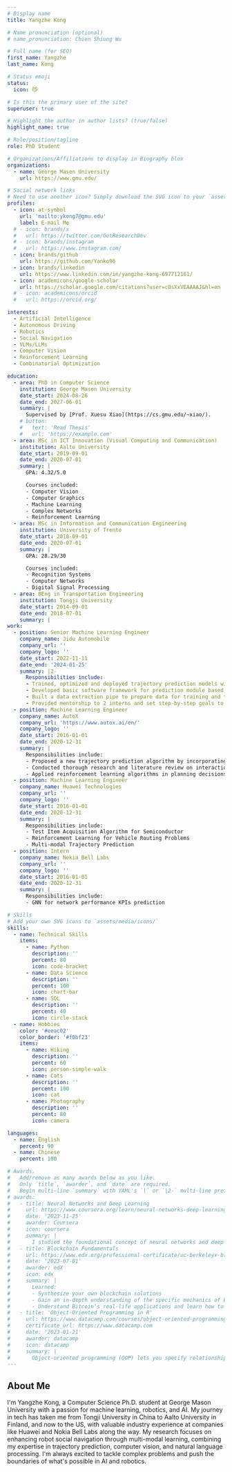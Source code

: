 ```yaml
---
# Display name
title: Yangzhe Kong

# Name pronunciation (optional)
# name_pronunciation: Chien Shiung Wu

# Full name (for SEO)
first_name: Yangzhe
last_name: Kong

# Status emoji
status:
  icon: 😼

# Is this the primary user of the site?
superuser: true

# Highlight the author in author lists? (true/false)
highlight_name: true

# Role/position/tagline
role: PhD Student

# Organizations/Affiliations to display in Biography blox
organizations:
  - name: George Mason University
    url: https://www.gmu.edu/

# Social network links
# Need to use another icon? Simply download the SVG icon to your `assets/media/icons/` folder.
profiles:
  - icon: at-symbol
    url: 'mailto:ykong7@gmu.edu'
    label: E-mail Me
  # - icon: brands/x
  #   url: https://twitter.com/GetResearchDev
  # - icon: brands/instagram
  #   url: https://www.instagram.com/
  - icon: brands/github
    url: https://github.com/Yanko96
  - icon: brands/linkedin
    url: https://www.linkedin.com/in/yangzhe-kong-697712161/
  - icon: academicons/google-scholar
    url: https://scholar.google.com/citations?user=c0sXxVEAAAAJ&hl=en
  # - icon: academicons/orcid
  #   url: https://orcid.org/

interests:
  - Artificial Intelligence
  - Autonomous Driving
  - Robotics
  - Social Navigation
  - VLMs/LLMs
  - Computer Vision
  - Reinforcement Learning
  - Combinatorial Optimization

education:
  - area: PhD in Computer Science
    institution: George Mason University
    date_start: 2024-08-26
    date_end: 2027-06-01
    summary: |
      Supervised by [Prof. Xuesu Xiao](https://cs.gmu.edu/~xiao/).
    # button:
    #   text: 'Read Thesis'
    #   url: 'https://example.com'
  - area: MSc in ICT Innovation (Visual Computing and Communication)
    institution: Aalto University
    date_start: 2019-09-01
    date_end: 2020-07-01
    summary: |
      GPA: 4.32/5.0

      Courses included:
      - Computer Vision
      - Computer Graphics
      - Machine Learning
      - Complex Networks
      - Reinforcement Learning
  - area: MSc in Information and Communication Engineering
    institution: University of Trento
    date_start: 2018-09-01
    date_end: 2020-07-01
    summary: |
      GPA: 28.29/30

      Courses included:
      - Recognition Systems
      - Computer Networks
      - Digital Signal Processing
  - area: BEng in Transportation Engineering
    institution: Tongji University
    date_start: 2014-09-01
    date_end: 2018-07-01
    summary: |
work:
  - position: Senior Machine Learning Engineer
    company_name: Jidu Automobile
    company_url: ''
    company_logo: ''
    date_start: 2022-11-11
    date_end: '2024-01-25'
    summary: |2-
      Responsibilities include:
      - Trained, optimized and deployed trajectory prediction models with Waymo Open Motion Dataset and private-owned datasets on Nvidia Orin
      - Developed basic software framework for prediction module based on Baidu Apollo open-source framework (ROS-based) to serve as a foundation for further algorithm development 
      - Built a data extraction pipe to prepare data for training and testing 
      - Provided mentorship to 2 interns and set step-by-step goals to help them get familiar with algorithm optimization based on case feedback 
  - position: Machine Learning Engineer
    company_name: AutoX
    company_url: 'https://www.autox.ai/en/'
    company_logo: ''
    date_start: 2016-01-01
    date_end: 2020-12-31
    summary: |
      Responsibilities include:
      - Proposed a new trajectory prediction algorithm by incorporating dynamic models to optimize the current rule-guided algorithm to smooth the vehicle trajectory 
      - Conducted thorough research and literature review on interaction-aware trajectory prediction models 
      - Applied reinforcement learning algorithms in planning decisions such as the pull-over spot selection 
  - position: Machine Learning Engineer
    company_name: Huawei Technologies
    company_url: ''
    company_logo: ''
    date_start: 2016-01-01
    date_end: 2020-12-31
    summary: |
      Responsibilities include:
      - Test Item Acquisition Algorithm for Semiconductor 
      - Reinforcement Learning for Vehicle Routing Problems
      - Multi-modal Trajectory Prediction 
  - position: Intern
    company_name: Nokia Bell Labs
    company_url: ''
    company_logo: ''
    date_start: 2016-01-01
    date_end: 2020-12-31
    summary: |
      Responsibilities include:
      - GNN for network performance KPIs prediction

# Skills
# Add your own SVG icons to `assets/media/icons/`
skills:
  - name: Technical Skills
    items:
      - name: Python
        description: ''
        percent: 80
        icon: code-bracket
      - name: Data Science
        description: ''
        percent: 100
        icon: chart-bar
      - name: SQL
        description: ''
        percent: 40
        icon: circle-stack
  - name: Hobbies
    color: '#eeac02'
    color_border: '#f0bf23'
    items:
      - name: Hiking
        description: ''
        percent: 60
        icon: person-simple-walk
      - name: Cats
        description: ''
        percent: 100
        icon: cat
      - name: Photography
        description: ''
        percent: 80
        icon: camera

languages:
  - name: English
    percent: 90
  - name: Chinese
    percent: 100

# Awards.
#   Add/remove as many awards below as you like.
#   Only `title`, `awarder`, and `date` are required.
#   Begin multi-line `summary` with YAML's `|` or `|2-` multi-line prefix and indent 2 spaces below.
# awards:
#   - title: Neural Networks and Deep Learning
#     url: https://www.coursera.org/learn/neural-networks-deep-learning
#     date: '2023-11-25'
#     awarder: Coursera
#     icon: coursera
#     summary: |
#       I studied the foundational concept of neural networks and deep learning. By the end, I was familiar with the significant technological trends driving the rise of deep learning; build, train, and apply fully connected deep neural networks; implement efficient (vectorized) neural networks; identify key parameters in a neural network’s architecture; and apply deep learning to your own applications.
#   - title: Blockchain Fundamentals
#     url: https://www.edx.org/professional-certificate/uc-berkeleyx-blockchain-fundamentals
#     date: '2023-07-01'
#     awarder: edX
#     icon: edx
#     summary: |
#       Learned:
#       - Synthesize your own blockchain solutions
#       - Gain an in-depth understanding of the specific mechanics of Bitcoin
#       - Understand Bitcoin’s real-life applications and learn how to attack and destroy Bitcoin, Ethereum, smart contracts and Dapps, and alternatives to Bitcoin’s Proof-of-Work consensus algorithm
#   - title: 'Object-Oriented Programming in R'
#     url: https://www.datacamp.com/courses/object-oriented-programming-with-s3-and-r6-in-r
#     certificate_url: https://www.datacamp.com
#     date: '2023-01-21'
#     awarder: datacamp
#     icon: datacamp
#     summary: |
#       Object-oriented programming (OOP) lets you specify relationships between functions and the objects that they can act on, helping you manage complexity in your code. This is an intermediate level course, providing an introduction to OOP, using the S3 and R6 systems. S3 is a great day-to-day R programming tool that simplifies some of the functions that you write. R6 is especially useful for industry-specific analyses, working with web APIs, and building GUIs.
---
```


## About Me

I'm Yangzhe Kong, a Computer Science Ph.D. student at George Mason University with a passion for machine learning, robotics, and AI. My journey in tech has taken me from Tongji University in China to Aalto University in Finland, and now to the US, with valuable industry experience at companies like Huawei and Nokia Bell Labs along the way. My research focuses on enhancing robot social navigation through multi-modal learning, combining my expertise in trajectory prediction, computer vision, and natural language processing. I'm always excited to tackle complex problems and push the boundaries of what's possible in AI and robotics.
